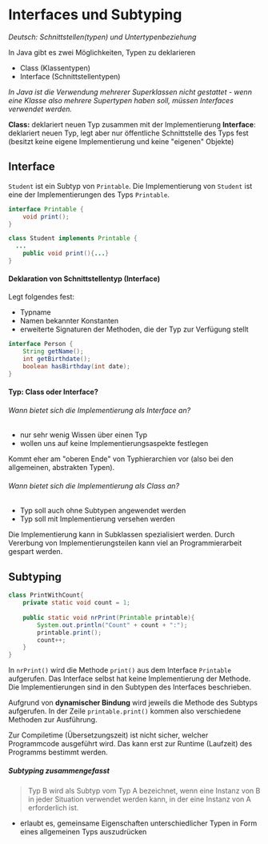 # Interfaces und Subtyping

*Deutsch: Schnittstellen(typen) und Untertypenbeziehung*

In Java gibt es zwei Möglichkeiten, Typen zu deklarieren
- Class (Klassentypen)
- Interface (Schnittstellentypen)

*In Java ist die Verwendung mehrerer Superklassen nicht gestattet - wenn eine Klasse also mehrere Supertypen haben soll, müssen Interfaces verwendet werden.*

**Class:** deklariert neuen Typ zusammen mit der Implementierung
**Interface**: deklariert neuen Typ, legt aber nur öffentliche Schnittstelle des Typs fest (besitzt keine eigene Implementierung und keine "eigenen" Objekte)



## Interface

`Student` ist ein Subtyp von `Printable`. Die Implementierung von `Student` ist eine der Implementierungen des Typs `Printable`.

```java
interface Printable {
	void print();
}
```
```java
class Student implements Printable {
  ...
	public void print(){...}
}
```



#### Deklaration von Schnittstellentyp (Interface)

Legt folgendes fest:

- Typname
- Namen bekannter Konstanten
- erweiterte Signaturen der Methoden, die der Typ zur Verfügung stellt

```java
interface Person {
	String getName();
	int getBirthdate();
	boolean hasBirthday(int date);
}
```



#### Typ: Class oder Interface?

###### Wann bietet sich die Implementierung als Interface an?

- nur sehr wenig Wissen über einen Typ
- wollen uns auf keine Implementierungsaspekte festlegen

Kommt eher am "oberen Ende" von Typhierarchien vor (also bei den allgemeinen, abstrakten Typen).

###### Wann bietet sich die Implementierung als Class an?

- Typ soll auch ohne Subtypen angewendet werden
- Typ soll mit Implementierung versehen werden

Die Implementierung kann in Subklassen spezialisiert werden. Durch Vererbung von Implementierungsteilen kann viel an Programmierarbeit gespart werden.



## Subtyping

```java
class PrintWithCount{
    private static void count = 1;
    
    public static void nrPrint(Printable printable){
        System.out.println("Count" + count + ":");
        printable.print();
        count++;
    }
}
```

In  `nrPrint()` wird die Methode `print()` aus dem Interface `Printable` aufgerufen. Das Interface selbst hat keine Implementierung der Methode. Die Implementierungen sind in den Subtypen des Interfaces beschrieben. 

Aufgrund von **dynamischer Bindung** wird jeweils die Methode des Subtyps aufgerufen. In der Zeile `printable.print()` kommen also verschiedene Methoden zur Ausführung.

Zur Compiletime (Übersetzungszeit) ist nicht sicher, welcher Programmcode ausgeführt wird. Das kann erst zur Runtime (Laufzeit) des Programms bestimmt werden.

##### Subtyping zusammengefasst

> Typ B wird als Subtyp vom Typ A bezeichnet, wenn eine Instanz von B in jeder Situation verwendet werden kann, in der eine Instanz von A erforderlich ist.

- erlaubt es, gemeinsame Eigenschaften unterschiedlicher Typen in Form eines allgemeinen Typs auszudrücken